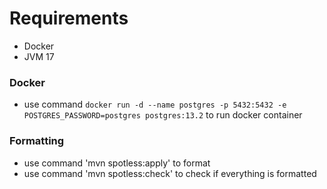 # Requirements

- Docker
- JVM 17

### Docker

* use command `docker run -d --name postgres -p 5432:5432 -e POSTGRES_PASSWORD=postgres postgres:13.2` to run docker container


### Formatting

* use command 'mvn spotless:apply' to format
* use command 'mvn spotless:check' to check if everything is formatted